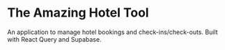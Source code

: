 # The Amazing Hotel Tool

An application to manage hotel bookings and check-ins/check-outs. Built with React Query and Supabase.
